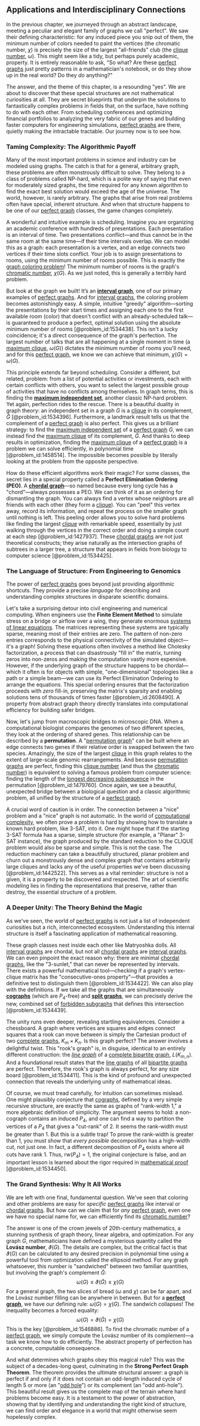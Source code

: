 ## Applications and Interdisciplinary Connections

In the previous chapter, we journeyed through an abstract landscape, meeting a peculiar and elegant family of graphs we call "perfect". We saw their defining characteristic: for any induced piece you snip out of them, the minimum number of colors needed to paint the vertices (the chromatic number, $\chi$) is precisely the size of the largest "all-friends" club (the [clique number](@article_id:272220), $\omega$). This might seem like a tidy, but perhaps purely academic, property. It is entirely reasonable to ask, "So what? Are these [perfect graphs](@article_id:275618) just pretty patterns in a mathematician's notebook, or do they show up in the real world? Do they *do* anything?"

The answer, and the theme of this chapter, is a resounding "yes". We are about to discover that these special structures are not mathematical curiosities at all. They are secret blueprints that underpin the solutions to fantastically complex problems in fields that, on the surface, have nothing to do with each other. From scheduling conferences and optimizing financial portfolios to analyzing the very fabric of our genes and building faster computers for engineering simulations, [perfect graphs](@article_id:275618) are there, quietly making the intractable tractable. Our journey now is to see how.

### Taming Complexity: The Algorithmic Payoff

Many of the most important problems in science and industry can be modeled using graphs. The catch is that for a general, arbitrary graph, these problems are often monstrously difficult to solve. They belong to a class of problems called NP-hard, which is a polite way of saying that even for moderately sized graphs, the time required for any known algorithm to find the exact best solution would exceed the age of the universe. The world, however, is rarely arbitrary. The graphs that arise from real problems often have special, inherent structure. And when that structure happens to be one of our [perfect graph](@article_id:273845) classes, the game changes completely.

A wonderful and intuitive example is scheduling. Imagine you are organizing an academic conference with hundreds of presentations. Each presentation is an interval of time. Two presentations conflict—and thus cannot be in the same room at the same time—if their time intervals overlap. We can model this as a graph: each presentation is a vertex, and an edge connects two vertices if their time slots conflict. Your job is to assign presentations to rooms, using the minimum number of rooms possible. This is exactly the [graph coloring problem](@article_id:262828)! The minimum number of rooms is the graph's [chromatic number](@article_id:273579), $\chi(G)$. As we just noted, this is generally a terribly hard problem.

But look at the graph we built! It’s an **[interval graph](@article_id:263161)**, one of our primary examples of [perfect graphs](@article_id:275618). And for [interval graphs](@article_id:135943), the coloring problem becomes astonishingly easy. A simple, intuitive "greedy" algorithm—sorting the presentations by their start times and assigning each one to the first available room (color) that doesn't conflict with an already-scheduled talk—is guaranteed to produce a perfect, optimal solution using the absolute minimum number of rooms [@problem_id:1534438]. This isn't a lucky coincidence; it's a direct consequence of the graph's perfection. The largest number of talks that are all happening at a single moment in time (a [maximum clique](@article_id:262481), $\omega(G)$) dictates the minimum number of rooms you'll need, and for this [perfect graph](@article_id:273845), we know we can achieve that minimum, $\chi(G) = \omega(G)$.

This principle extends far beyond scheduling. Consider a different, but related, problem: from a list of potential activities or investments, each with certain conflicts with others, you want to select the largest possible group of activities that have no conflicts among themselves. In graph terms, this is finding the **[maximum independent set](@article_id:273687)**, another classic NP-hard problem. Yet again, perfection rides to the rescue. There is a beautiful duality in graph theory: an independent set in a graph $G$ is a [clique](@article_id:275496) in its complement, $\bar{G}$ [@problem_id:1534396]. Furthermore, a landmark result tells us that the complement of a [perfect graph](@article_id:273845) is also perfect. This gives us a brilliant strategy: to find the [maximum independent set](@article_id:273687) of a [perfect graph](@article_id:273845) $G$, we can instead find the [maximum clique](@article_id:262481) of its complement, $\bar{G}$. And thanks to deep results in optimization, finding the [maximum clique](@article_id:262481) of a [perfect graph](@article_id:273845) is a problem we can solve efficiently, in polynomial time [@problem_id:1458514]. The impossible becomes possible by literally looking at the problem from the opposite perspective.

How do these efficient algorithms work their magic? For some classes, the secret lies in a special property called a **Perfect Elimination Ordering (PEO)**. A **[chordal graph](@article_id:267455)**—so named because every long cycle has a "chord"—always possesses a PEO. We can think of it as an ordering for dismantling the graph. You can always find a vertex whose neighbors are all friends with each other (they form a [clique](@article_id:275496)). You can "peel" this vertex away, record its information, and repeat the process on the smaller graph until nothing is left. This peeling order allows you to solve hard problems like finding the largest [clique](@article_id:275496) with remarkable speed, essentially by just walking through the vertices in the correct order and doing a simple count at each step [@problem_id:1427937]. These [chordal graphs](@article_id:275215) are not just theoretical constructs; they arise naturally as the intersection graphs of subtrees in a larger tree, a structure that appears in fields from biology to computer science [@problem_id:1534425].

### The Language of Structure: From Engineering to Genomics

The power of [perfect graphs](@article_id:275618) goes beyond just providing algorithmic shortcuts. They provide a precise *language* for describing and understanding complex structures in disparate scientific domains.

Let's take a surprising detour into civil engineering and numerical computing. When engineers use the **Finite Element Method** to simulate stress on a bridge or airflow over a wing, they generate enormous [systems of linear equations](@article_id:148449). The matrices representing these systems are typically sparse, meaning most of their entries are zero. The pattern of non-zero entries corresponds to the physical connectivity of the simulated object—it's a graph! Solving these equations often involves a method like Cholesky factorization, a process that can disastrously "fill in" the matrix, turning zeros into non-zeros and making the computation vastly more expensive. However, if the underlying graph of the structure happens to be chordal—which it often is for objects with simple, "one-dimensional" topologies like a path or a simple beam—we can use its Perfect Elimination Ordering to arrange the equations. This special ordering ensures that the factorization proceeds with *zero* fill-in, preserving the matrix's sparsity and enabling solutions tens of thousands of times faster [@problem_id:2608490]. A property from abstract graph theory directly translates into computational efficiency for building safer bridges.

Now, let's jump from macroscopic bridges to microscopic DNA. When a computational biologist compares the genomes of two different species, they look at the ordering of shared genes. This relationship can be described by a **permutation**. A "[permutation graph](@article_id:272822)" can be built where an edge connects two genes if their relative order is swapped between the two species. Amazingly, the size of the largest [clique](@article_id:275496) in this graph relates to the extent of large-scale genomic rearrangements. And because [permutation graphs](@article_id:263078) are perfect, finding this [clique number](@article_id:272220) (and thus the [chromatic number](@article_id:273579)) is equivalent to solving a famous problem from computer science: finding the length of the [longest decreasing subsequence](@article_id:267019) in the permutation [@problem_id:1479760]. Once again, we see a beautiful, unexpected bridge between a biological question and a classic algorithmic problem, all unified by the structure of a [perfect graph](@article_id:273845).

A crucial word of caution is in order. The connection between a "nice" problem and a "nice" graph is not automatic. In the world of [computational complexity](@article_id:146564), we often prove a problem is hard by showing how to translate a known hard problem, like 3-SAT, into it. One might hope that if the starting 3-SAT formula has a sparse, simple structure (for example, a "Planar" 3-SAT instance), the graph produced by the standard reduction to the CLIQUE problem would also be sparse and simple. This is not the case. The reduction machinery can take a beautifully structured, planar problem and churn out a monstrously dense and complex graph that contains arbitrarily large cliques and lacks any of the useful properties we've been discussing [@problem_id:1442522]. This serves as a vital reminder: structure is not a given, it is a property to be discovered and respected. The art of scientific modeling lies in finding the representations that preserve, rather than destroy, the essential structure of a problem.

### A Deeper Unity: The Theory Behind the Magic

As we've seen, the world of [perfect graphs](@article_id:275618) is not just a list of independent curiosities but a rich, interconnected ecosystem. Understanding this internal structure is itself a fascinating application of mathematical reasoning.

These graph classes nest inside each other like Matryoshka dolls. All [interval graphs](@article_id:135943) are chordal, but not all [chordal graphs](@article_id:275215) are [interval graphs](@article_id:135943). We can even pinpoint the exact reason why: there are minimal [chordal graphs](@article_id:275215), like the "3-sunlet," that can never be represented by intervals. There exists a powerful mathematical tool—checking if a graph's vertex-clique matrix has the "consecutive-ones property"—that provides a definitive test to distinguish them [@problem_id:1534422]. We can also play with the definitions. If we take all the graphs that are simultaneously **[cographs](@article_id:267168)** (which are $P_4$-free) and **[split graphs](@article_id:274792)**, we can precisely derive the new, combined set of [forbidden subgraphs](@article_id:264829) that defines this intersection [@problem_id:1534439].

The unity runs even deeper, revealing startling equivalences. Consider a chessboard. A graph where vertices are squares and edges connect squares that a rook can move between is simply the Cartesian product of two [complete graphs](@article_id:265989), $K_m \times K_n$. Is this graph perfect? The answer involves a delightful twist. This "rook's graph" is, in disguise, identical to an entirely different construction: the *[line graph](@article_id:274805)* of a [complete bipartite graph](@article_id:275735), $L(K_{m,n})$. And a foundational result states that the [line graphs](@article_id:264105) of all [bipartite graphs](@article_id:261957) are perfect. Therefore, the rook's graph is always perfect, for any size board [@problem_id:1534411]. This is the kind of profound and unexpected connection that reveals the underlying unity of mathematical ideas.

Of course, we must tread carefully, for intuition can sometimes mislead. One might plausibly conjecture that [cographs](@article_id:267168), defined by a very simple recursive structure, are exactly the same as graphs of "rank-width 1," a more algebraic definition of simplicity. The argument seems to hold: a non-cograph contains an induced $P_4$, and one can find a way to partition the vertices of a $P_4$ that gives a "cut-rank" of 2. It seems the rank-width must be greater than 1. But this is a subtle trap! To prove the rank-width is greater than 1, you must show that *every possible* decomposition has a high-width cut, not just one. In fact, a different decomposition of $P_4$ exists where all cuts have rank 1. Thus, $\text{rw}(P_4)=1$, the original conjecture is false, and an important lesson is learned about the rigor required in [mathematical proof](@article_id:136667) [@problem_id:1534450].

### The Grand Synthesis: Why It All Works

We are left with one final, fundamental question. We've seen that coloring and other problems are easy for *specific* [perfect graphs](@article_id:275618) like interval or [chordal graphs](@article_id:275215). But how can we claim that for *any* [perfect graph](@article_id:273845), even one we have no special name for, we can efficiently find its [chromatic number](@article_id:273579)?

The answer is one of the crown jewels of 20th-century mathematics, a stunning synthesis of graph theory, linear algebra, and optimization. For any graph $G$, mathematicians have defined a mysterious quantity called the **Lovász number**, $\vartheta(G)$. The details are complex, but the critical fact is that $\vartheta(G)$ can be calculated to any desired precision in polynomial time using a powerful tool from optimization called the ellipsoid method. For any graph whatsoever, this number is "sandwiched" between two familiar quantities, but involving the graph's complement $\bar{G}$:
$$ \omega(G) \le \vartheta(\bar{G}) \le \chi(G) $$
For a general graph, the two slices of bread ($\omega$ and $\chi$) can be far apart, and the Lovász number filling can be anywhere in between. But for a **[perfect graph](@article_id:273845)**, we have our defining rule: $\omega(G) = \chi(G)$. The sandwich collapses! The inequality becomes a forced equality:
$$ \omega(G) = \vartheta(\bar{G}) = \chi(G) $$
This is the key [@problem_id:1546886]. To find the chromatic number of a [perfect graph](@article_id:273845), we simply compute the Lovász number of its complement—a task we know how to do efficiently. The abstract property of perfection has a concrete, computable consequence.

And what determines which graphs obey this magical rule? This was the subject of a decades-long quest, culminating in the **Strong Perfect Graph Theorem**. The theorem provides the ultimate structural answer: a graph is perfect if and only if it does not contain an odd-length induced cycle of length 5 or more (an "[odd hole](@article_id:269901)") or its complement (an "odd anti-hole"). This beautiful result gives us the complete map of the terrain where hard problems become easy. It is a testament to the power of abstraction, showing that by identifying and understanding the right kind of structure, we can find order and elegance in a world that might otherwise seem hopelessly complex.